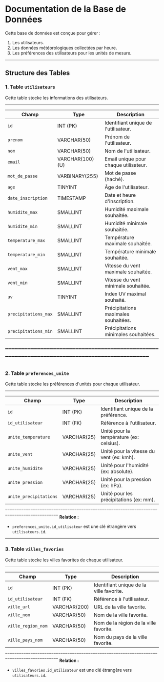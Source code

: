 # Documentation de la Base de Données

Cette base de données est conçue pour gérer :
1. Les utilisateurs.
2. Les données météorologiques collectées par heure.
3. Les préférences des utilisateurs pour les unités de mesure.

---

## Structure des Tables

### 1. Table `utilisateurs`
Cette table stocke les informations des utilisateurs.
_____________________________________________________________________________________________
| **Champ**             | **Type**         | **Description**                                |
|-----------------------|------------------|------------------------------------------------|
| `id`                  | INT (PK)         | Identifiant unique de l'utilisateur.           |
| `prenom`              | VARCHAR(50)      | Prénom de l'utilisateur.                       |
| `nom`                 | VARCHAR(50)      | Nom de l'utilisateur.                          |
| `email`               | VARCHAR(100) (U) | Email unique pour chaque utilisateur.          |
| `mot_de_passe`        | VARBINARY(255)   | Mot de passe (haché).                          |
| `age`                 | TINYINT          | Âge de l'utilisateur.                          |
| `date_inscription`    | TIMESTAMP        | Date et heure d'inscription.                   |
| `humidite_max`        | SMALLINT         | Humidité maximale souhaitée.                   |
| `humidite_min`        | SMALLINT         | Humidité minimale souhaitée.                   |
| `temperature_max`     | SMALLINT         | Température maximale souhaitée.                |
| `temperature_min`     | SMALLINT         | Température minimale souhaitée.                |
| `vent_max`            | SMALLINT         | Vitesse du vent maximale souhaitée.            |
| `vent_min`            | SMALLINT         | Vitesse du vent minimale souhaitée.            |
| `uv`                  | TINYINT          | Index UV maximal souhaité.                     |
| `precipitations_max`  | SMALLINT         | Précipitations maximales souhaitées.           |
| `precipitations_min`  | SMALLINT         | Précipitations minimales souhaitées.           |
‾‾‾‾‾‾‾‾‾‾‾‾‾‾‾‾‾‾‾‾‾‾‾‾‾‾‾‾‾‾‾‾‾‾‾‾‾‾‾‾‾‾‾‾‾‾‾‾‾‾‾‾‾‾‾‾‾‾‾‾‾‾‾‾‾‾‾‾‾‾‾‾‾‾‾‾‾‾‾‾‾‾‾‾‾‾‾‾‾‾‾‾‾
---

### 2. Table `preferences_unite`
Cette table stocke les préférences d'unités pour chaque utilisateur.
_________________________________________________________________________________________
| **Champ**             | **Type**         | **Description**                            |
|-----------------------|------------------|--------------------------------------------|
| `id`                  | INT (PK)         | Identifiant unique de la préférence.       |
| `id_utilisateur`      | INT (FK)         | Référence à l'utilisateur.                 |
| `unite_temperature`   | VARCHAR(25)      | Unité pour la température (ex: celsius).   |
| `unite_vent`          | VARCHAR(25)      | Unité pour la vitesse du vent (ex: kmh).   |
| `unite_humidite`      | VARCHAR(25)      | Unité pour l'humidité (ex: absolute).      |
| `unite_pression`      | VARCHAR(25)      | Unité pour la pression (ex: hPa).          |
| `unite_precipitations`| VARCHAR(25)      | Unité pour les précipitations (ex: mm).    |
‾‾‾‾‾‾‾‾‾‾‾‾‾‾‾‾‾‾‾‾‾‾‾‾‾‾‾‾‾‾‾‾‾‾‾‾‾‾‾‾‾‾‾‾‾‾‾‾‾‾‾‾‾‾‾‾‾‾‾‾‾‾‾‾‾‾‾‾‾‾‾‾‾‾‾‾‾‾‾‾‾‾‾‾‾‾‾‾‾
**Relation :**
- `preferences_unite.id_utilisateur` est une clé étrangère vers `utilisateurs.id`.

---

### 3. Table `villes_favories`
Cette table stocke les villes favorites de chaque utilisateur.
_________________________________________________________________________________________
| **Champ**             | **Type**         | **Description**                            |
|-----------------------|------------------|--------------------------------------------|
| `id`                  | INT (PK)         | Identifiant unique de la ville favorite.   |
| `id_utilisateur`      | INT (FK)         | Référence à l'utilisateur.                 |
| `ville_url`           | VARCHAR(200)     | URL de la ville favorite.                  |
| `ville_nom`           | VARCHAR(50)      | Nom de la ville favorite.                  |
| `ville_region_nom`    | VARCHAR(50)      | Nom de la région de la ville favorite.     |
| `ville_pays_nom`      | VARCHAR(50)      | Nom du pays de la ville favorite.          |
‾‾‾‾‾‾‾‾‾‾‾‾‾‾‾‾‾‾‾‾‾‾‾‾‾‾‾‾‾‾‾‾‾‾‾‾‾‾‾‾‾‾‾‾‾‾‾‾‾‾‾‾‾‾‾‾‾‾‾‾‾‾‾‾‾‾‾‾‾‾‾‾‾‾‾‾‾‾‾‾‾‾‾‾‾‾‾‾‾
**Relation :**
- `villes_favories.id_utilisateur` est une clé étrangère vers `utilisateurs.id`.
